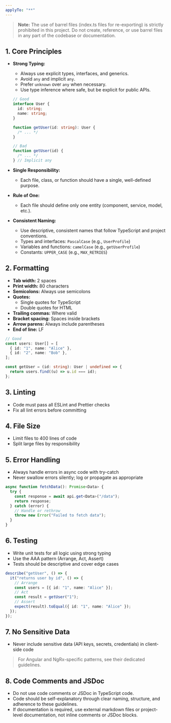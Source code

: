 ```yaml
---
applyTo: "**"
---
```


> **Note:** The use of barrel files (index.ts files for re-exporting) is strictly prohibited in this project. Do not create, reference, or use barrel files in any part of the codebase or documentation.

## 1. Core Principles

- **Strong Typing:**

  - Always use explicit types, interfaces, and generics.
  - Avoid `any` and implicit `any`.
  - Prefer `unknown` over `any` when necessary.
  - Use type inference where safe, but be explicit for public APIs.

  ```typescript
  // Good
  interface User {
    id: string;
    name: string;
  }

  function getUser(id: string): User {
    /* ... */
  }

  // Bad
  function getUser(id) {
    /* ... */
  } // Implicit any
  ```

- **Single Responsibility:**

  - Each file, class, or function should have a single, well-defined purpose.

- **Rule of One:**

  - Each file should define only one entity (component, service, model, etc.).

- **Consistent Naming:**
  - Use descriptive, consistent names that follow TypeScript and project conventions.
  - Types and interfaces: `PascalCase` (e.g., `UserProfile`)
  - Variables and functions: `camelCase` (e.g., `getUserProfile`)
  - Constants: `UPPER_CASE` (e.g., `MAX_RETRIES`)

## 2. Formatting

- **Tab width:** 2 spaces
- **Print width:** 80 characters
- **Semicolons:** Always use semicolons
- **Quotes:**
  - Single quotes for TypeScript
  - Double quotes for HTML
- **Trailing commas:** Where valid
- **Bracket spacing:** Spaces inside brackets
- **Arrow parens:** Always include parentheses
- **End of line:** LF

```typescript
// Good
const users: User[] = [
  { id: "1", name: "Alice" },
  { id: "2", name: "Bob" },
];

const getUser = (id: string): User | undefined => {
  return users.find((u) => u.id === id);
};
```

## 3. Linting

- Code must pass all ESLint and Prettier checks
- Fix all lint errors before committing

## 4. File Size

- Limit files to 400 lines of code
- Split large files by responsibility

## 5. Error Handling

- Always handle errors in async code with try-catch
- Never swallow errors silently; log or propagate as appropriate

```typescript
async function fetchData(): Promise<Data> {
  try {
    const response = await api.get<Data>("/data");
    return response;
  } catch (error) {
    // Handle or rethrow
    throw new Error("Failed to fetch data");
  }
}
```

## 6. Testing

- Write unit tests for all logic using strong typing
- Use the AAA pattern (Arrange, Act, Assert)
- Tests should be descriptive and cover edge cases

```typescript
describe("getUser", () => {
  it("returns user by id", () => {
    // Arrange
    const users = [{ id: "1", name: "Alice" }];
    // Act
    const result = getUser("1");
    // Assert
    expect(result).toEqual({ id: "1", name: "Alice" });
  });
});
```

## 7. No Sensitive Data

- Never include sensitive data (API keys, secrets, credentials) in client-side code

> For Angular and NgRx-specific patterns, see their dedicated guidelines.

## 8. Code Comments and JSDoc

- Do not use code comments or JSDoc in TypeScript code.
- Code should be self-explanatory through clear naming, structure, and adherence to these guidelines.
- If documentation is required, use external markdown files or project-level documentation, not inline comments or JSDoc blocks.
